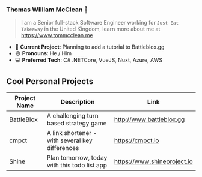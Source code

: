 ### Thomas William McClean 👋
> I am a Senior full-stack Software Engineer working for `Just Eat Takeaway` in the United Kingdom, learn more about me at https://www.tommcclean.me

- 🔭 **Current Project**: Planning to add a tutorial to Battleblox.gg
- 😄 **Pronouns**: He / Him
- 💻 **Preferred Tech**: C# .NETCore, VueJS, Nuxt, Azure, AWS

## Cool Personal Projects
| Project Name | Description | Link
|---|---|---
| BattleBlox | A challenging turn based strategy game | http://www.battleblox.gg   
| cmpct  | A link shortener - with several key differences | https://cmpct.io
| Shine  | Plan tomorrow, today with this todo list app | https://www.shineproject.io  
